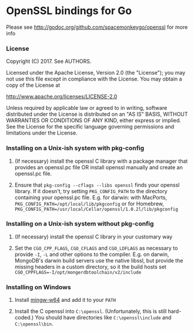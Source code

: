 # OpenSSL bindings for Go

Please see http://godoc.org/github.com/spacemonkeygo/openssl for more info

### License

Copyright (C) 2017. See AUTHORS.

Licensed under the Apache License, Version 2.0 (the "License");
you may not use this file except in compliance with the License.
You may obtain a copy of the License at

  http://www.apache.org/licenses/LICENSE-2.0

Unless required by applicable law or agreed to in writing, software
distributed under the License is distributed on an "AS IS" BASIS,
WITHOUT WARRANTIES OR CONDITIONS OF ANY KIND, either express or implied.
See the License for the specific language governing permissions and
limitations under the License.

### Installing on a Unix-ish system with pkg-config

1.  (If necessary) install the openssl C library with a package manager
    that provides an openssl.pc file OR install openssl manually and create
    an openssl.pc file.

2.  Ensure that `pkg-config --cflags --libs openssl` finds your openssl
    library.  If it doesn't, try setting `PKG_CONFIG_PATH` to the directory
    containing your openssl.pc file.  E.g. for darwin: with MacPorts,
    `PKG_CONFIG_PATH=/opt/local/lib/pkgconfig` or for Homebrew,
    `PKG_CONFIG_PATH=/usr/local/Cellar/openssl/1.0.2l/lib/pkgconfig`

### Installing on a Unix-ish system without pkg-config

1.  (If necessary) install the openssl C library in your customary way

2.  Set the `CGO_CPP_FLAGS`, `CGO_CFLAGS` and `CGO_LDFLAGS` as necessary to
    provide `-I`, `-L` and other options to the compiler.  E.g. on darwin,
    MongoDB's darwin build servers use the native libssl, but provide the
    missing headers in a custom directory, so it the build hosts set
    `CGO_CPPFLAGS=-I/opt/mongerdbtoolchain/v2/include`

### Installing on Windows

1. Install [mingw-w64](http://mingw-w64.sourceforge.net/) and add it to
   your `PATH`

2. Install the C openssl into `C:\openssl`.  (Unfortunately, this is still
   hard-coded.)  You should have directories like `C:\openssl\include` and
   `C:\openssl\bin`.
